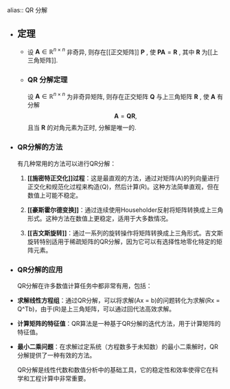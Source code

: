 alias:: QR 分解

- ## 定理
	- 设  $\boldsymbol{A} \in \mathbb{R}^{n \times n}$  非奇异, 则存在[[正交矩阵]]  $\boldsymbol{P}$ , 使  $\boldsymbol{P A}=\boldsymbol{R}$ , 其中  $\boldsymbol{R}$  为[[上三角矩阵]].
	- ### QR  分解定理 
	  设  $\boldsymbol{A} \in \mathbb{R}^{n \times n}$  为非奇异矩阵, 则存在正交矩阵  $\boldsymbol Q$  与上三角矩阵  $\boldsymbol{R}$ , 使  $\boldsymbol{A}$  有分解
	  $$\boldsymbol A=\boldsymbol{Q R},$$
	  且当  $\boldsymbol{R}$  的对角元素为正时, 分解是唯一的.
- ### QR分解的方法
  
  有几种常用的方法可以进行QR分解：
  
  1. **[[施密特正交化]]过程**：这是最直观的方法，通过对矩阵\(A\)的列向量进行正交化和规范化过程来构造\(Q\)，然后计算\(R\)。这种方法简单直观，但在数值上可能不稳定。
  
  2. **[[豪斯霍尔德变换]]**：通过连续使用Householder反射将矩阵转换成上三角形式。这种方法在数值上更稳定，适用于大多数情况。
  
  3. **[[吉文斯旋转]]**：通过一系列的旋转操作将矩阵转换成上三角形式。吉文斯旋转特别适用于稀疏矩阵的QR分解，因为它可以有选择性地零化特定的矩阵元素。
- ### QR分解的应用
  
  QR分解在许多数值计算任务中都非常有用，包括：
- **求解线性方程组**：通过QR分解，可以将求解\(Ax = b\)的问题转化为求解\(Rx = Q^Tb\)，由于\(R\)是上三角矩阵，可以通过回代法高效求解。
- **计算矩阵的特征值**：QR算法是一种基于QR分解的迭代方法，用于计算矩阵的特征值。
- **最小二乘问题**：在求解过定系统（方程数多于未知数）的最小二乘解时，QR分解提供了一种有效的方法。
  
  QR分解是线性代数和数值分析中的基础工具，它的稳定性和效率使得它在科学和工程计算中非常重要。